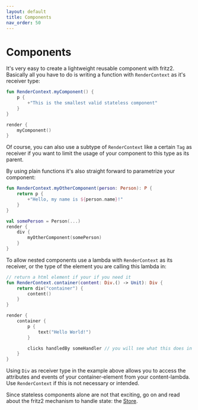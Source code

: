 ```yaml
---
layout: default
title: Components
nav_order: 50
---
```

# Components

It's very easy to create a lightweight reusable component with fritz2. Basically all you have to do is writing a function with `RenderContext` as it's receiver type:

```kotlin
fun RenderContext.myComponent() {
    p {
        +"This is the smallest valid stateless component"
    }
}

render {
    myComponent()
}
```

Of course, you can also use a subtype of `RenderContext` like a certain `Tag` as receiver if you want to limit the usage of your component to this type as its parent. 

By using plain functions it's also straight forward to parametrize your component:

```kotlin
fun RenderContext.myOtherComponent(person: Person): P {
    return p {
        +"Hello, my name is ${person.name}!"
    }
}

val somePerson = Person(...)
render {
    div {
        myOtherComponent(somePerson)
    }
}
```

To allow nested components use a lambda with `RenderContext` as its receiver, or the type of the element you are calling this lambda in:
```kotlin
// return a html element if your if you need it
fun RenderContext.container(content: Div.() -> Unit): Div {
    return div("container") {
        content()
    }
}

render {
    container {
        p {
            text("Hello World!")
        }

        clicks handledBy someHandler // you will see what this does in the next chapter
    }
}
```

Using `Div` as receiver type in the example above allows you to access the attributes and events of your container-element from your content-lambda. Use `RenderContext` if this is not necessary or intended.

Since stateless components alone are not that exciting, go on and read about the fritz2 
mechanism to handle state: the [Store](Store.html).
